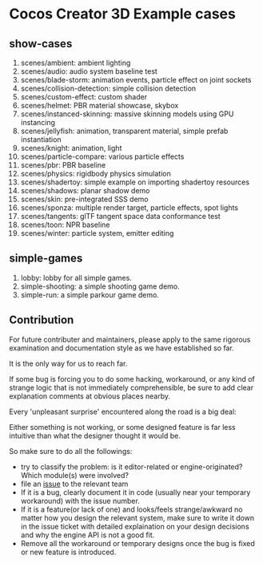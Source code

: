 # Cocos Creator 3D Example cases

## show-cases

1. scenes/ambient: ambient lighting
2. scenes/audio: audio system baseline test
3. scenes/blade-storm: animation events, particle effect on joint sockets
4. scenes/collision-detection: simple collision detection
5. scenes/custom-effect: custom shader
6. scenes/helmet: PBR material showcase, skybox
7. scenes/instanced-skinning: massive skinning models using GPU instancing
8. scenes/jellyfish: animation, transparent material, simple prefab instantiation
9. scenes/knight: animation, light
10. scenes/particle-compare: various particle effects
11. scenes/pbr: PBR baseline
12. scenes/physics: rigidbody physics simulation
13. scenes/shadertoy: simple example on importing shadertoy resources
14. scenes/shadows: planar shadow demo
15. scenes/skin: pre-integrated SSS demo
16. scenes/sponza: multiple render target, particle effects, spot lights
17. scenes/tangents: glTF tangent space data conformance test
18. scenes/toon: NPR baseline
19. scenes/winter: particle system, emitter editing

## simple-games

1. lobby: lobby for all simple games.
2. simple-shooting: a simple shooting game demo.
3. simple-run: a simple parkour game demo.

## Contribution

For future contributer and maintainers, please apply to the same rigorous examination and documentation style as we have established so far.

It is the only way for us to reach far.

If some bug is forcing you to do some hacking, workaround, or any kind of strange logic that is not immediately comprehensible, be sure to add clear explanation comments at obvious places nearby.

Every 'unpleasant surprise' encountered along the road is a big deal:

Either something is not working, or some designed feature is far less intuitive than what the designer thought it would be.

So make sure to do all the followings:

* try to classify the problem: is it editor-related or engine-originated? Which module(s) were involved?
* file an [issue](https://www.github.com/cocos-creator/engine/issues) to the relevant team
* If it is a bug, clearly document it in code (usually near your temporary workaround) with the issue number.
* If it is a feature(or lack of one) and looks/feels strange/awkward no matter how you design the relevant system, make sure to write it down in the issue ticket with detailed explaination on your design decisions and why the engine API is not a good fit.
* Remove all the workaround or temporary designs once the bug is fixed or new feature is introduced.
